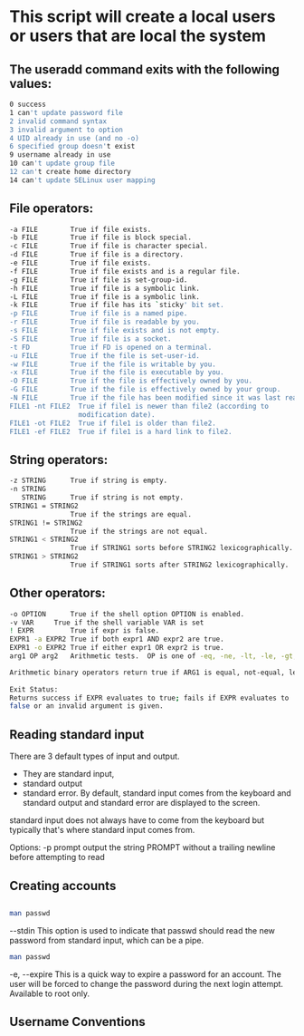# This script will create a local users or users that are local the system

## The useradd command exits with the following values:
```sh
0 success
1 can't update password file
2 invalid command syntax
3 invalid argument to option
4 UID already in use (and no -o)
6 specified group doesn't exist
9 username already in use
10 can't update group file
12 can't create home directory
14 can't update SELinux user mapping
```
## File operators:
```sh   
-a FILE        True if file exists.
-b FILE        True if file is block special.
-c FILE        True if file is character special.
-d FILE        True if file is a directory.
-e FILE        True if file exists.
-f FILE        True if file exists and is a regular file.
-g FILE        True if file is set-group-id.
-h FILE        True if file is a symbolic link.
-L FILE        True if file is a symbolic link.
-k FILE        True if file has its `sticky' bit set.
-p FILE        True if file is a named pipe.
-r FILE        True if file is readable by you.
-s FILE        True if file exists and is not empty.
-S FILE        True if file is a socket.
-t FD          True if FD is opened on a terminal.
-u FILE        True if the file is set-user-id.
-w FILE        True if the file is writable by you.
-x FILE        True if the file is executable by you.
-O FILE        True if the file is effectively owned by you.
-G FILE        True if the file is effectively owned by your group.
-N FILE        True if the file has been modified since it was last read.
FILE1 -nt FILE2  True if file1 is newer than file2 (according to
                 modification date).
FILE1 -ot FILE2  True if file1 is older than file2.
FILE1 -ef FILE2  True if file1 is a hard link to file2.
```

## String operators:
```sh
-z STRING      True if string is empty.
-n STRING
   STRING      True if string is not empty.
STRING1 = STRING2
               True if the strings are equal.
STRING1 != STRING2
               True if the strings are not equal.
STRING1 < STRING2
               True if STRING1 sorts before STRING2 lexicographically.
STRING1 > STRING2
               True if STRING1 sorts after STRING2 lexicographically.
```

## Other operators:
```sh
-o OPTION      True if the shell option OPTION is enabled.
-v VAR     True if the shell variable VAR is set
! EXPR         True if expr is false.
EXPR1 -a EXPR2 True if both expr1 AND expr2 are true.
EXPR1 -o EXPR2 True if either expr1 OR expr2 is true.
arg1 OP arg2   Arithmetic tests.  OP is one of -eq, -ne, -lt, -le, -gt, or -ge.

Arithmetic binary operators return true if ARG1 is equal, not-equal, less-than, less-than-or-equal, greater-than, or greater-than-or-equal than ARG2.
    
Exit Status:
Returns success if EXPR evaluates to true; fails if EXPR evaluates to
false or an invalid argument is given.
```

## Reading standard input
There are 3 default types of input and output.
- They are standard input, 
- standard output 
- standard error.
By default, standard input comes from the keyboard and standard output and standard error are displayed to the screen.

standard input does not always have to come from the keyboard but typically that's where standard input comes from.

Options:
-p prompt output the string PROMPT without a trailing newline before attempting to read

## #################
## Creating accounts
## #################
```sh
man passwd
```
--stdin 
This  option  is  used to indicate that passwd should read the new password from standard input, which can be a pipe.

```sh
man passwd
```
-e, --expire
This is a quick way to expire a password for an account. The user will be forced to change  the  password during the next login attempt.  Available to root only.

## Username Conventions
